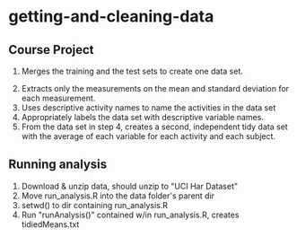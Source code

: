 # getting-and-cleaning-data

## Course Project
1. Merges the training and the test sets to create one data set.
2) Extracts only the measurements on the mean and standard deviation for each measurement. 
3) Uses descriptive activity names to name the activities in the data set
4) Appropriately labels the data set with descriptive variable names. 
5) From the data set in step 4, creates a second, independent tidy data set with the average of each variable for each activity and each subject.

## Running analysis
1) Download & unzip data, should unzip to "UCI Har Dataset"
2) Move run_analysis.R into the data folder's parent dir
3) setwd() to dir containing run_analysis.R
4) Run "runAnalysis()" contained w/in run_analysis.R, creates tidiedMeans.txt  
